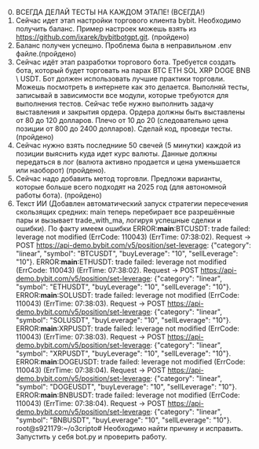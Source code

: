 0. ВСЕГДА ДЕЛАЙ ТЕСТЫ НА КАЖДОМ ЭТАПЕ! (ВСЕГДА!)
1. Сейчас идет этап настройки торгового клиента bybit. Необходимо получить баланс.
Пример настроек можешь взять из https://github.com/ixarek/bybitbotgpt.git. (пройдено)
2. Баланс получен успешно. Проблема была в неправильном .env файле.(пройдено)
3. Сейчас идёт этап разработки торгового бота. Требуется создать бота, который будет торговать на парах BTC ETH SOL XRP DOGE BNB  \ USDT. Бот должен использовать лучшие практики торговли. Можешь посмотреть в интернете как это делается. Выполняй тесты, записывай в зависимости все модули, которые требуются для выполнения тестов. Сейчас тебе нужно выполнить задачу выставления и закрытия ордера. Ордера должны быть выставлены от 80 до 120 долларов. Плечо от 10 до 20 (следовательно цена позиции от 800 до 2400 долларов). Сделай код, проведи тесты. (пройдено)
4. Сейчас нужно взять последниие 50 свечей (5 минутки) каждой из позиции выяснить куда идет курс валюты. Данные должны передаться в лог (валюта активно продается и цена уменьшается или наоборот) (пройдено).
5. Сейчас надо добавить метод торговли. Предложи варианты, которые больше всего подходят на 2025 год (для автономной работы бота). (пройдено)
6. Текст ИИ (Добавлен автоматический запуск стратегии пересечения скользящих средних: main теперь перебирает все разрешённые пары и вызывает trade_with_ma, логируя успешные сделки и ошибки). По факту имеем ошибки
ERROR:__main__:BTCUSDT: trade failed: leverage not modified (ErrCode: 110043) (ErrTime: 07:38:02).
Request → POST https://api-demo.bybit.com/v5/position/set-leverage: {"category": "linear", "symbol": "BTCUSDT", "buyLeverage": "10", "sellLeverage": "10"}.
ERROR:__main__:ETHUSDT: trade failed: leverage not modified (ErrCode: 110043) (ErrTime: 07:38:02).
Request → POST https://api-demo.bybit.com/v5/position/set-leverage: {"category": "linear", "symbol": "ETHUSDT", "buyLeverage": "10", "sellLeverage": "10"}.
ERROR:__main__:SOLUSDT: trade failed: leverage not modified (ErrCode: 110043) (ErrTime: 07:38:03).
Request → POST https://api-demo.bybit.com/v5/position/set-leverage: {"category": "linear", "symbol": "SOLUSDT", "buyLeverage": "10", "sellLeverage": "10"}.
ERROR:__main__:XRPUSDT: trade failed: leverage not modified (ErrCode: 110043) (ErrTime: 07:38:03).
Request → POST https://api-demo.bybit.com/v5/position/set-leverage: {"category": "linear", "symbol": "XRPUSDT", "buyLeverage": "10", "sellLeverage": "10"}.
ERROR:__main__:DOGEUSDT: trade failed: leverage not modified (ErrCode: 110043) (ErrTime: 07:38:04).
Request → POST https://api-demo.bybit.com/v5/position/set-leverage: {"category": "linear", "symbol": "DOGEUSDT", "buyLeverage": "10", "sellLeverage": "10"}.
ERROR:__main__:BNBUSDT: trade failed: leverage not modified (ErrCode: 110043) (ErrTime: 07:38:04).
Request → POST https://api-demo.bybit.com/v5/position/set-leverage: {"category": "linear", "symbol": "BNBUSDT", "buyLeverage": "10", "sellLeverage": "10"}.
root@s921179:~/o3cripto#
Необходимо найти причину и исправить. Запустить у себя bot.py и проверить работу.
